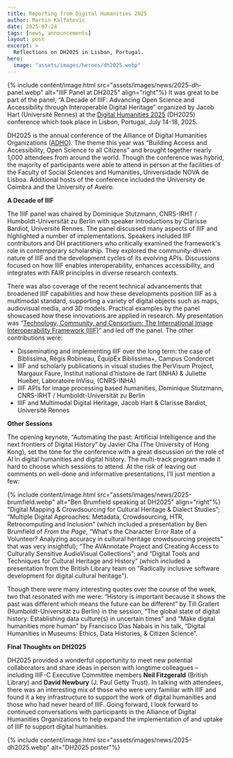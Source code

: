 ```yaml
---
title: Reporting from Digital Humanities 2025
author: Martin Kalfatovic
date: 2025-07-24
tags: [news, announcements]
layout: post
excerpt: >
  Reflections on DH2025 in Lisbon, Portugal.
hero:
  image: "assets/images/heroes/dh2025.webp"   
---
```


{% include content/image.html src="assets/images/news/2025-dh-panel.webp" alt="IIIF Panel at DH2025" align="right"%}
It was great to be part of the panel, “A Decade of IIIF: Advancing Open Science and Accessibility through Interoperable Digital Heritage” organized by Jacob Hart (Université Rennes) at the [Digital Humanities 2025](https://dh2025.adho.org/about/) (DH2025) conference which took place in Lisbon, Portugal, July 14-18, 2025. 


DH2025 is the annual conference of the Alliance of Digital Humanities Organizations ([ADHO](https://adho.org/)). The theme this year was “Building Access and Accessibility, Open Science to all Citizens” and brought together nearly 1,000 attendees from around the world. Though the conference was hybrid, the majority of participants were able to attend in person at the facilities of the Faculty of Social Sciences and Humanities, Universidade NOVA de Lisboa. Additional hosts of the conference included the University de Coimbra and the University of Aveiro.

**A Decade of IIIF**

The IIIF panel was chaired by Dominique Stutzmann, CNRS-IRHT / Humboldt-Universität zu Berlin with speaker introductions by Clarisse Bardiot, Université Rennes. The panel discussed many aspects of IIIF and highlighted a number of implementations. Speakers included IIIF contributors and DH practitioners who critically examined the framework's role in contemporary scholarship. They explored the community-driven nature of IIIF and the development cycles of its evolving APIs. Discussions focused on how IIIF enables interoperability, enhances accessibility, and integrates with FAIR principles in diverse research contexts. 

There was also coverage of the recent technical advancements that broadened IIIF capabilities and how these developments position IIIF as a multimodal standard, supporting a variety of digital objects such as maps, audiovisual media, and 3D models. Practical examples by the panel showcased how these innovations are applied in research. My presentation was “[Technology, Community, and Consortium: The International Image  Interoperability Framework (IIIF)](https://zenodo.org/records/16386386/files/2025.07.18%20DH2025%20(Lisbon).pptx?download=1)” and led off the panel. The other contributions were:

* Disseminating and implementing IIIF over the long term: the case of  Biblissima, Régis Robineau, ÉquipEx Biblissima+, Campus Condorcet
* IIIF and scholarly publications in visual studies  the PerVisum Project, Margaux Faure, Institut national d’histoire de l’art (INHA) & Juliette Hueber, Laboratoire InVisu, (CNRS-INHA)
* IIIF APIs for image processing based humanities, Dominique Stutzmann, CNRS-IRHT / Humboldt-Universität zu Berlin
* IIIF and Multimodal Digital Heritage, Jacob Hart & Clarisse Bardiot, Université Rennes

**Other Sessions**

The opening keynote, “Automating the past: Artificial Intelligence and the next frontiers of Digital History” by Javier Cha (The University of Hong Kong), set the tone for the conference with a great discussion on the role of AI in digital humanities and digital history. The multi-track program made it hard to choose which sessions to attend. At the risk of leaving out comments on well-done and informative presentations, I’ll just mention a few:

{% include content/image.html src="assets/images/news/2025-brumfield.webp" alt="Ben Brumfield speaking at DH2025" align="right"%}
“Digital Mapping & Crowdsourcing for Cultural Heritage & Dialect Studies”; “Multiple Digital Approaches: Metadata, Crowdsourcing, HTR, Retrocomputing and Inclusion” (which included a presentation by Ben Brumfield of *From the Page*, “What's the Character Error Rate of a Volunteer? Analyzing accuracy in cultural heritage crowdsourcing projects” that was very insightful);  “The AVAnnotate Project and Creating Access to Culturally Sensitive AudioVisual Collections”; and “Digital Tools and Techniques for Cultural Heritage and History” (which included a presentation from the British Library team on "Radically inclusive software development for digital cultural heritage").

Though there were many interesting quotes over the course of the week, two that resonated with me were: “History is important because it shows the past was different which means the future can be different” by Till Grallert (Humboldt-Universität zu Berlin) in the session, “The global state of digital history: Establishing data culture(s) in uncertain times” and “Make digital humanities more human” by Francisco Dias Nabais in his talk, “Digital Humanities in Museums: Ethics, Data Histories, & Citizen Science”.

**Final Thoughts on DH2025**

DH2025 provided a wonderful opportunity to meet new potential collaborators and share ideas in person with longtime colleagues – including IIIF-C Executive Committee members **Neil Fitzgerald** (British Library) and **David Newbury** (J. Paul Getty Trust). In talking with attendees, there was an interesting mix of those who were very familiar with IIIF and found it a key infrastructure to support the work of digital humanities and those who had never heard of IIIF. Going forward, I look forward to continued conversations with participants in the Alliance of Digital Humanities Organizations to help expand the implementation of and uptake of IIIF to support digital humanities.

{% include content/image.html src="assets/images/news/2025-dh2025.webp" alt="DH2025 poster"%}
